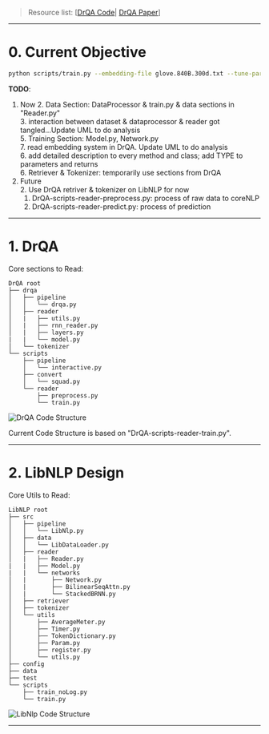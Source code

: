 > Resource list:
> [[DrQA Code](https://github.com/farrellsc/DrQA#trained-models-and-data)|
> [DrQA Paper](https://arxiv.org/pdf/1704.00051.pdf)]

---

# 0. Current Objective

```bash
python scripts/train.py --embedding-file glove.840B.300d.txt --tune-partial 1000
```

**TODO**:  
1. Now
    2. Data Section: DataProcessor & train.py & data sections in "Reader.py"  
    3. interaction between dataset & dataprocessor & reader got tangled...Update UML to do analysis  
    5. Training Section: Model.py, Network.py  
    7. read embedding system in DrQA. Update UML to do analysis  
    6. add detailed description to every method and class; add TYPE to parameters and returns  
    6. Retriever & Tokenizer: temporarily use sections from DrQA  
2. Future  
    2. Use DrQA retriver & tokenizer on LibNLP for now  
    1. DrQA-scripts-reader-preprocess.py: process of raw data to coreNLP  
    2. DrQA-scripts-reader-predict.py: process of prediction  

---

# 1. DrQA

Core sections to Read:
```
DrQA root
├── drqa
│   ├── pipeline
│   │   └── drqa.py
│   ├── reader
│   |   ├── utils.py
│   |   ├── rnn_reader.py
│   |   ├── layers.py
|   |   └── model.py
│   └── tokenizer
└── scripts
    ├── pipeline
    │   └── interactive.py
    ├── convert
    │   └── squad.py
    └── reader
        ├── preprocess.py
        └── train.py
```

![DrQA Code Structure](/img/DrQA.png)

Current Code Structure is based on "DrQA-scripts-reader-train.py".  

---

# 2. LibNLP Design
Core Utils to Read:
```
LibNLP root
├── src
│   ├── pipeline
│   │   └── LibNlp.py
│   ├── data
│   │   └── LibDataLoader.py
│   ├── reader
│   |   ├── Reader.py
|   |   ├── Model.py
|   |   └── networks
│   |       ├── Network.py
│   |       ├── BilinearSeqAttn.py
│   |       └── StackedBRNN.py
│   ├── retriever
│   ├── tokenizer
│   └── utils
│       ├── AverageMeter.py
│       ├── Timer.py
│       ├── TokenDictionary.py
│       ├── Param.py
│       ├── register.py
│       └── utils.py
├── config
├── data
├── test
└── scripts
    ├── train_noLog.py
    └── train.py
```

![LibNlp Code Structure](/img/LibNlp.png)  

---
